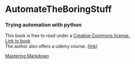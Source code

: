 # AutomateTheBoringStuff
### Trying automation with python  
This book is free to read under a [Creative Commons license.](https://creativecommons.org/licenses/by-nc-sa/3.0/)  
[Link to book](https://automatetheboringstuff.com/)  
The author also offers a udemy course. ([link](https://www.udemy.com/automate/?couponCode=FOR_LIKE_10_BUCKS))


[Mastering Markdown](https://guides.github.com/features/mastering-markdown/)
